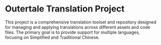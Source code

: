 # Outertale Translation Project

This project is a comprehensive translation toolset and repository designed for managing and applying translations across different assets and code files. The primary goal is to provide support for multiple languages, focusing on Simplified and Traditional Chinese.
